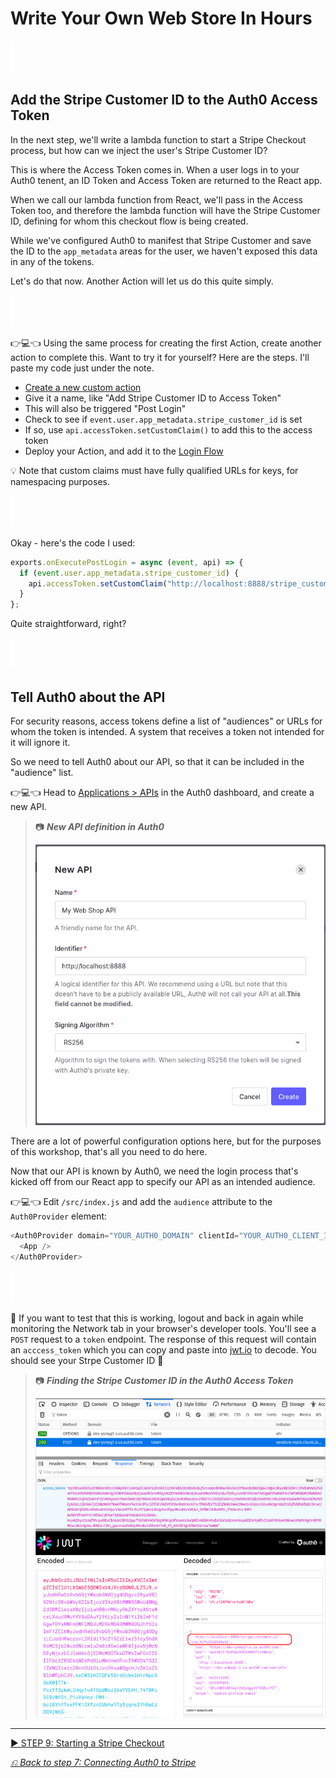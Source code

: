 # Write Your Own Web Store In Hours

![spacer](workshop-assets/readme-images/spacer.png)

## Add the Stripe Customer ID to the Auth0 Access Token

In the next step, we'll write a lambda function to start a Stripe Checkout process, but how can we inject the user's Stripe Customer ID?

This is where the Access Token comes in. When a user logs in to your Auth0 tenent, an ID Token and Access Token are returned to the React app.

When we call our lambda function from React, we'll pass in the Access Token too, and therefore the lambda function will have the Stripe Customer ID, defining for whom this checkout flow is being created.

While we've configured Auth0 to manifest that Stripe Customer and save the ID to the `app_metadata` areas for the user, we haven't exposed this data in any of the tokens.

Let's do that now. Another Action will let us do this quite simply.

![spacer](workshop-assets/readme-images/spacer.png)

👉💻👈 Using the same process for creating the first Action, create another action to complete this. Want to try it for yourself? Here are the steps. I'll paste my code just under the note.

- [Create a new custom action](https://manage.auth0.com/#/actions/library)
- Give it a name, like "Add Stripe Customer ID to Access Token"
- This will also be triggered "Post Login"
- Check to see if `event.user.app_metadata.stripe_customer_id` is set
- If so, use `api.accessToken.setCustomClaim()` to add this to the access token
- Deploy your Action, and add it to the [Login Flow](https://manage.auth0.com/#/actions/flows)

💡 Note that custom claims must have fully qualified URLs for keys, for namespacing purposes.

![spacer](workshop-assets/readme-images/spacer.png)

Okay - here's the code I used:

```javascript
exports.onExecutePostLogin = async (event, api) => {
  if (event.user.app_metadata.stripe_customer_id) {
    api.accessToken.setCustomClaim("http://localhost:8888/stripe_customer_id", event.user.app_metadata.stripe_customer_id);
  }
};
```

Quite straightforward, right?

![spacer](workshop-assets/readme-images/spacer.png)

## Tell Auth0 about the API

For security reasons, access tokens define a list of "audiences" or URLs for whom the token is intended. A system that receives a token not intended for it will ignore it.

So we need to tell Auth0 about our API, so that it can be included in the "audience" list.

👉💻👈 Head to [Applications > APIs](https://manage.auth0.com/#/apis) in the Auth0 dashboard, and create a new API.

> 📷 **_New API definition in Auth0_**
>
> ![New API definition in Auth0](workshop-assets/readme-images/auth0-create-api.jpg)

There are a lot of powerful configuration options here, but for the purposes of this workshop, that's all you need to do here.

Now that our API is known by Auth0, we need the login process that's kicked off from our React app to specify our API as an intended audience.

👉💻👈 Edit `/src/index.js` and add the `audience` attribute to the `Auth0Provider` element:

```javascript
<Auth0Provider domain="YOUR_AUTH0_DOMAIN" clientId="YOUR_AUTH0_CLIENT_ID" audience="http://localhost:8888" redirectUri={window.location.origin}>
  <App />
</Auth0Provider>
```

![spacer](workshop-assets/readme-images/spacer.png)

🧪 If you want to test that this is working, logout and back in again while monitoring the Network tab in your browser's developer tools. You'll see a `POST` request to a `token` endpoint. The response of this request will contain an `acccess_token` which you can copy and paste into [jwt.io](https://jwt.io) to decode. You should see your Strpe Customer ID 🤞

> 📷 **_Finding the Stripe Customer ID in the Auth0 Access Token_**
>
> ![Finding the Stripe Customer ID in the Auth0 Access Token](workshop-assets/readme-images/test-token-has-stripe-id.jpg)

---

[▶️ STEP 9: Starting a Stripe Checkout](./STEP-9-START-CHECKOUT.md)

_[⎌ Back to step 7: Connecting Auth0 to Stripe](./STEP-7-CONNECTING-AUTH0-TO-STRIPE.md)_
